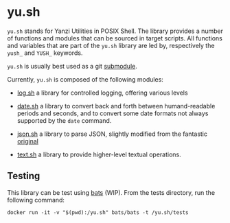 # yu.sh

`yu.sh` stands for Yanzi Utilities in POSIX Shell. The library provides a number
of functions and modules that can be sourced in target scripts. All functions
and variables that are part of the `yu.sh` library are led by, respectively the
`yush_` and `YUSH_` keywords.

`yu.sh` is usually best used as a git [submodule].

  [submodule]: https://git-scm.com/book/en/v2/Git-Tools-Submodules

Currently, `yu.sh` is composed of the following modules:

+ [log.sh] a library for controlled logging, offering various levels
+ [date.sh] a library to convert back and forth between humand-readable periods
  and seconds, and to convert some date formats not always supported by the
  `date` command.
+ [json.sh] a library to parse JSON, slightly modified from the fantastic
  [original](https://github.com/rcrowley/json.sh)
+ [text.sh] a library to provide higher-level textual operations.

  [log.sh]:./log.sh
  [date.sh]:./date.sh
  [json.sh]:./json.sh
  [text.sh]:./text.sh

## Testing

This library can be test using [bats] (WIP). From the tests directory, run the
following command:

```shell
docker run -it -v "$(pwd):/yu.sh" bats/bats -t /yu.sh/tests
```

  [bats]: https://github.com/bats-core/bats-core